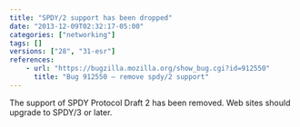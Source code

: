 ```yaml
---
title: "SPDY/2 support has been dropped"
date: "2013-12-09T02:32:17-05:00"
categories: ["networking"]
tags: []
versions: ["28", "31-esr"]
references:
    - url: "https://bugzilla.mozilla.org/show_bug.cgi?id=912550"
      title: "Bug 912550 – remove spdy/2 support"
---
```

The support of SPDY Protocol Draft 2 has been removed. Web sites should upgrade to SPDY/3 or later.
